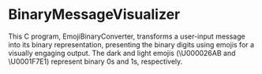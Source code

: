 # BinaryMessageVisualizer
 This C program, EmojiBinaryConverter, transforms a user-input message into its binary representation, presenting the binary digits using emojis for a visually engaging output. The dark and light emojis (\U000026AB and \U0001F7E1) represent binary 0s and 1s, respectively.
